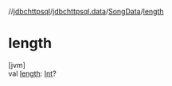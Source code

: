 //[jdbchttpsql](../../../index.md)/[jdbchttpsql.data](../index.md)/[SongData](index.md)/[length](length.md)

# length

[jvm]\
val [length](length.md): [Int](https://kotlinlang.org/api/latest/jvm/stdlib/kotlin/-int/index.html)?
